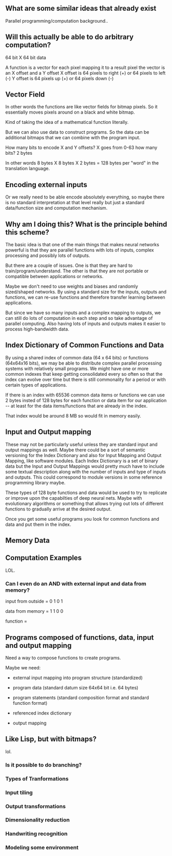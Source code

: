 ## What are some similar ideas that already exist

Parallel programming/computation background..

## Will this actually be able to do arbitrary computation?

64 bit X 64 bit data

A function is a vector for each pixel mapping it to a result pixel
the vector is an X offset and a Y offset
X offset is 64 pixels to right (+) or 64 pixels to left (-)
Y offset is 64 pixels up (+) or 64 pixels down (-)

## Vector Field

In other words the functions are like vector fields for bitmap pixels.
So it essentially moves pixels around on a black and white bitmap.

Kind of taking the idea of a mathematical function literally.

But we can also use data to construct programs.
So the data can be additional bitmaps that we can combine
with the program input.

How many bits to encode X and Y offsets?
X goes from 0-63 how many bits? 2 bytes

In other words 8 bytes X 8 bytes X 2 bytes = 128 bytes
per "word" in the translation language.

## Encoding external inputs

Or we really need to be able encode absolutely everything, so 
maybe there is no standard interpretation at that level really but just
a standard data/function size and computation mechanism.

## Why am I doing this?  What is the principle behind this scheme?

The basic idea is that one of the main things that makes neural networks
powerful is that they are parallel functions with lots of inputs, complex processing
and possibly lots of outputs.

But there are a couple of issues.  One is that they are hard to train/program/understand.  The other is
that they are not portable or compatible between applications or networks.

Maybe we don't need to use weights and biases and randomly sized/shaped networks. 
By using a standard size for the inputs, outputs and functions, we can re-use functions 
and therefore transfer learning between applications.

But since we have so many inputs and a complex mapping to outputs, we can still do lots of computation
in each step and so take advantage of parallel computing.  Also having lots of inputs and outputs
makes it easier to process high-bandwidth data.

## Index Dictionary of Common Functions and Data

By using a shared index of common data (64 x 64 bits) or functions (64x64x16 bits), 
we may be able to distribute complex parallel processing systems
with relatively small programs.  We might have one or more common indexes that keep getting 
consolidated every so often so that the index can evolve over time but there 
is still commonality for a period or with certain types of applications.

If there is an index with 65536 common data items or functions we can use 2 bytes 
insted of 128 bytes for each function or data item for our application -- at least for 
the data items/functions that are already in the index.

That index would be around 8 MB so would fit in memory easily.

## Input and Output mapping

These may not be particularly useful unless they are standard input and output mappings as well.
Maybe there could be a sort of semantic versioning for the Index Dictionary and also for Input
Mapping and Output Mapping, like software modules.  Each Index Dictionary is a set of binary data
but the Input and Output Mappings would pretty much have to include some textual description
along with the number of inputs and type of inputs and outputs.  This could correspond to module versions in 
some reference programming library maybe.

These types of 128 byte functions and data would be used to try to replicate or improve upon the capabilties
of deep neural nets.  Maybe with evolutionary algorithms or something that allows trying out lots of different
functions to gradually arrive at the desired output.

Once you get some useful programs you look for common functions and data and put them in the index.

## Memory Data

## Computation Examples

LOL.

### Can I even do an AND with external input and data from memory?

input from outside = 0 1
                     0 1

data from memory   = 1 1
                     0 0

function =

## Programs composed of functions, data, input and output mapping

Need a way to compose functions to create programs.

Maybe we need:

* external input mapping into program structure  (standardized)

* program data (standard datum size 64x64 bit i.e. 64 bytes)

* program statements (standard composition format and standard function format)

* referenced index dictionary

* output mapping

## Like Lisp, but with bitmaps?

lol.

### Is it possible to do branching?

### Types of Tranformations

### Input tiling

### Output transformations

### Dimensionality reduction

### Handwriting recognition

### Modeling some environment


